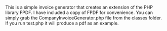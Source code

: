 This is a simple invoice generator that creates an extension of the PHP library FPDF. I have included a copy of FPDF for convenience. You can simply grab the CompanyInvoiceGenerator.php file from the classes folder. If you run test.php it will produce a pdf as an example. 
